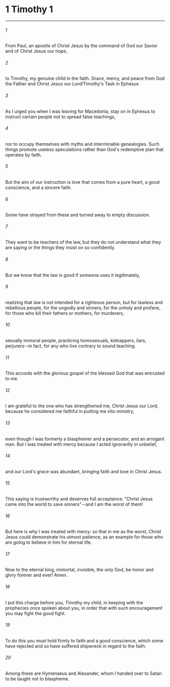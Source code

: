 # 1 Timothy 1
***



###### 1 
From Paul, an apostle of Christ Jesus by the command of God our Savior and of Christ Jesus our hope, 

###### 2 
to Timothy, my genuine child in the faith. Grace, mercy, and peace from God the Father and Christ Jesus our Lord!Timothy's Task in Ephesus 

###### 3 
As I urged you when I was leaving for Macedonia, stay on in Ephesus to instruct certain people not to spread false teachings, 

###### 4 
nor to occupy themselves with myths and interminable genealogies. Such things promote useless speculations rather than God's redemptive plan that operates by faith. 

###### 5 
But the aim of our instruction is love that comes from a pure heart, a good conscience, and a sincere faith. 

###### 6 
Some have strayed from these and turned away to empty discussion. 

###### 7 
They want to be teachers of the law, but they do not understand what they are saying or the things they insist on so confidently. 

###### 8 
But we know that the law is good if someone uses it legitimately, 

###### 9 
realizing that law is not intended for a righteous person, but for lawless and rebellious people, for the ungodly and sinners, for the unholy and profane, for those who kill their fathers or mothers, for murderers, 

###### 10 
sexually immoral people, practicing homosexuals, kidnappers, liars, perjurers--in fact, for any who live contrary to sound teaching. 

###### 11 
This accords with the glorious gospel of the blessed God that was entrusted to me. 

###### 12 
I am grateful to the one who has strengthened me, Christ Jesus our Lord, because he considered me faithful in putting me into ministry, 

###### 13 
even though I was formerly a blasphemer and a persecutor, and an arrogant man. But I was treated with mercy because I acted ignorantly in unbelief, 

###### 14 
and our Lord's grace was abundant, bringing faith and love in Christ Jesus. 

###### 15 
This saying is trustworthy and deserves full acceptance: "Christ Jesus came into the world to save sinners"--and I am the worst of them! 

###### 16 
But here is why I was treated with mercy: so that in me as the worst, Christ Jesus could demonstrate his utmost patience, as an example for those who are going to believe in him for eternal life. 

###### 17 
Now to the eternal king, immortal, invisible, the only God, be honor and glory forever and ever! Amen. 

###### 18 
I put this charge before you, Timothy my child, in keeping with the prophecies once spoken about you, in order that with such encouragement you may fight the good fight. 

###### 19 
To do this you must hold firmly to faith and a good conscience, which some have rejected and so have suffered shipwreck in regard to the faith. 

###### 20 
Among these are Hymenaeus and Alexander, whom I handed over to Satan to be taught not to blaspheme.
